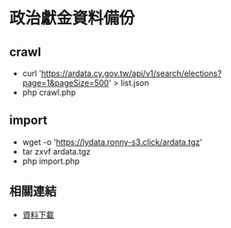 # 政治獻金資料備份

## crawl
- curl 'https://ardata.cy.gov.tw/api/v1/search/elections?page=1&pageSize=500' > list.json
- php crawl.php

## import
- wget -o 'https://lydata.ronny-s3.click/ardata.tgz'
- tar zxvf ardata.tgz
- php import.php

## 相關連結
- [資料下載](https://docs.google.com/spreadsheets/d/1v4x-X_Rert2xUCSz7rv1FtcCkzbLekYat2iNs3lUcqA/edit?gid=0#gid=0)
